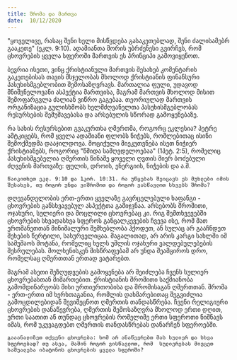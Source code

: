 ```yaml
---
title: შრომა და მართვა
date:  10/12/2020
---
```


"ყოველივე, რასაც შენი ხელი მისწვდება გასაკეთებლად, შენი ძალისამებრ გააკეთე" (ეკლ. 9:10). ადამიანთა შორის უბრძენესი გვირჩვს, რომ ცხოვრების ყველა სფეროში მართვის ეს პრინციპი გამოვიყენოთ.

ბევრია ისეთი, ვინც ქრისტიანული მართვის შესახებ კომენტარის გაკეთებისას თავის მსჯელობას მხოლოდ ქრისტიანის ფინანსური პასუხისმგებლობით შემოსაზღვრავს. მართალია ფული, უდავოდ მნიშვნელოვანი ასპექტია მართვისა, მაგრამ მართვის მხოლოდ მისით შემოფარგვლა ძალიან ვიწრო გაგებაა. თეორიულად მართვის ორგანიზაცია გულისხმობს ხელმძღვანელთა პასუხისმგებლობას რესურსების  შემუშავებასა და არსებულის სწორად გამოყენებაზე.

რა სახის რესურსებით გვაკურთხა ღმერთმა, როგორც ეკლესია? პეტრე ამტკიცებს, რომ ყველა ადამიანი ფლობს ნიჭებს, რომლებითაც ისინი შემოქმედმა დააჯილდოვა. მოციქული მიეკუთვნება ისეთ ნიჭიერ ქრისტიანებს, როგორიც "წმიდა სამღვდელოებაა" (1პეტ. 2:5), რომელიც პასუხისმგებელია ღმერთის წინაშე ყოველი ღვთის მიერ ბოძებული ძღვენის  მართვაზე: ფულის, დროის, ენერგიის, ნიჭების და ა.შ.

`წაიკითხეთ ეკლ. 9:10 და 1კორ. 10:31. რა უწყებას შეიცავს ეს მუხლები იმის შესახებ, თუ როგორ უნდა ვიშრომოთ და როგორ ვასწავლოთ სხვებს შრომა?`

დღევანდელობის ერთ-ერთი ყველაზე გავრცელებული ხაფანგი - ცხოვრების განსხვავებულ ასპექტთა გამიჯვნაა. არსებობს შრომითი, ოჯახური, სულიერი და მოცლილი ცხოვრებაც კი. რიგ შემთხვევებში ცხოვრების სხვადასხვა სფეროს განცალკევების ჩვევა ისე, რომ მათ ერთმანეთთან მინიმალური შემხებლობა ჰქოდეთ, ან სულაც არ გააჩნდეთ შეხების წერტილი, სასურველიცაა. მაგალითად, არ არის კარგი სახლში იმ სამუშაოს მოტანა, რომელიც ხელს უშლის ოჯახური ვალდებულებების შესრულებას. მოლხენისკენ მისწრაფებამ არ უნდა შეამციროს დრო, რომელსაც ღმერთთან ერთად ვატარებთ.

მაგრამ ასეთი შეზღუდვების გამოყენება არ შეიძლება ჩვენს სულიერ ცხოვრებასთან მიმართებით. ქრისტიანის შრომითი საქმიანობა გამომდინარეობს მისი ურთიერთობისა და შრომისაგან ღმერთთან. შრომა - ერთ-ერთი იმ ხერხთაგანია, რომლის დახმარებითაც შეგვიძლია გამოცდილებიდან შევიმეცნოთ ღმერთის თანდასწრება. ჩვენი რელიგიური ცხოვრების დანაწევრება, ღმერთის შემოსაზღვრა მხოლოდ ერთი დღით, ერთი საათით ან თუნდაც ცხოვრების რომელიმე ერთი სფეროთი ნიშნავს იმას, რომ უკუვაგდებთ ღმერთის თანდასწრებას დანარჩენ სფეროებში.

`გააანალიზეთ თქვენი ცხოვრება: ხომ არ ანაწევრებთ მას სულიერ და სხვა სფეროებად? თუ ასეა, მაშინ როგორ ვისწავლოთ, რომ  სულიერებას მივცეთ საშუალება იბატონოს ცხოვრების ყველა სფეროში?`